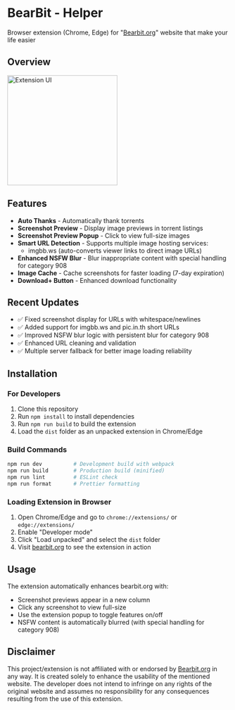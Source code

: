 # BearBit - Helper

Browser extension (Chrome, Edge) for "[Bearbit.org](https://bearbit.org/)" website that make your life easier

## Overview

<img src="README/ss+.png" alt="Extension UI" width="250"/>

## Features

- **Auto Thanks** - Automatically thank torrents
- **Screenshot Preview** - Display image previews in torrent listings
- **Screenshot Preview Popup** - Click to view full-size images
- **Smart URL Detection** - Supports multiple image hosting services:
  - imgbb.ws (auto-converts viewer links to direct image URLs)
- **Enhanced NSFW Blur** - Blur inappropriate content with special handling for category 908
- **Image Cache** - Cache screenshots for faster loading (7-day expiration)
- **Download+ Button** - Enhanced download functionality

## Recent Updates

- ✅ Fixed screenshot display for URLs with whitespace/newlines
- ✅ Added support for imgbb.ws and pic.in.th short URLs
- ✅ Improved NSFW blur logic with persistent blur for category 908
- ✅ Enhanced URL cleaning and validation
- ✅ Multiple server fallback for better image loading reliability

## Installation

### For Developers
1. Clone this repository
2. Run `npm install` to install dependencies
3. Run `npm run build` to build the extension
4. Load the `dist` folder as an unpacked extension in Chrome/Edge

### Build Commands
```bash
npm run dev          # Development build with webpack
npm run build        # Production build (minified)
npm run lint         # ESLint check
npm run format       # Prettier formatting
```

### Loading Extension in Browser
1. Open Chrome/Edge and go to `chrome://extensions/` or `edge://extensions/`
2. Enable "Developer mode"
3. Click "Load unpacked" and select the `dist` folder
4. Visit [bearbit.org](https://bearbit.org) to see the extension in action

## Usage

The extension automatically enhances bearbit.org with:
- Screenshot previews appear in a new column
- Click any screenshot to view full-size
- Use the extension popup to toggle features on/off
- NSFW content is automatically blurred (with special handling for category 908)

## Disclaimer

This project/extension is not affiliated with or endorsed by [Bearbit.org](https://bearbit.org/) in any way. It is created solely to enhance the usability of the mentioned website. The developer does not intend to infringe on any rights of the original website and assumes no responsibility for any consequences resulting from the use of this extension.
